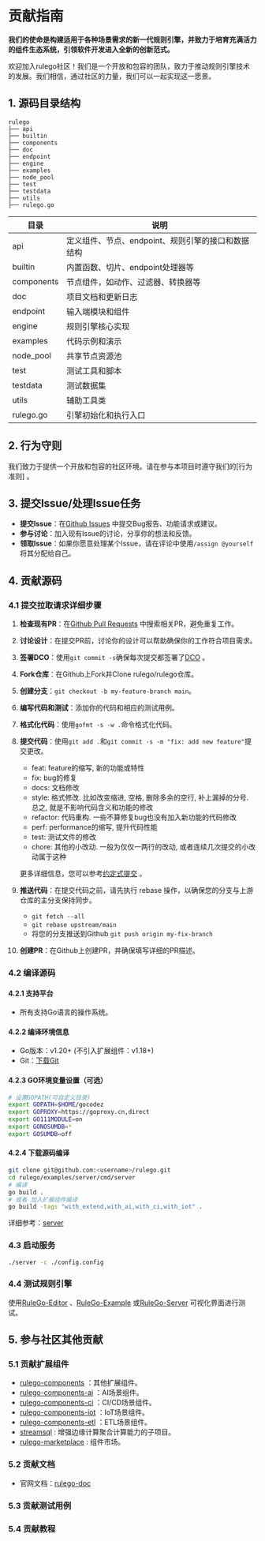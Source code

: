 
# 贡献指南

**我们的使命是构建适用于各种场景需求的新一代规则引擎，并致力于培育充满活力的组件生态系统，引领软件开发进入全新的创新范式。**

欢迎加入rulego社区！我们是一个开放和包容的团队，致力于推动规则引擎技术的发展。我们相信，通过社区的力量，我们可以一起实现这一愿景。

## 1. 源码目录结构

```
rulego
├── api
├── builtin
├── components
├── doc
├── endpoint
├── engine
├── examples
├── node_pool
├── test
├── testdata
├── utils
├── rulego.go
```

| 目录         | 说明                            |
|------------|-------------------------------|
| api        | 定义组件、节点、endpoint、规则引擎的接口和数据结构 |
| builtin    | 内置函数、切片、endpoint处理器等          |
| components | 节点组件，如动作、过滤器、转换器等             |
| doc        | 项目文档和更新日志                     |
| endpoint   | 输入端模块和组件                      |
| engine     | 规则引擎核心实现                      |
| examples   | 代码示例和演示                       |
| node_pool  | 共享节点资源池                       |
| test       | 测试工具和脚本                       |
| testdata   | 测试数据集                         |
| utils      | 辅助工具类                         |
| rulego.go  | 引擎初始化和执行入口                    |

## 2. 行为守则

我们致力于提供一个开放和包容的社区环境。请在参与本项目时遵守我们的[行为准则] 。

## 3. 提交Issue/处理Issue任务

- **提交Issue**：在[Github Issues](https://github.com/yunboom/rulego/issues) 中提交Bug报告、功能请求或建议。
- **参与讨论**：加入现有Issue的讨论，分享你的想法和反馈。
- **领取Issue**：如果你愿意处理某个Issue，请在评论中使用`/assign @yourself`将其分配给自己。

## 4. 贡献源码

### 4.1 提交拉取请求详细步骤

1. **检查现有PR**：在[Github Pull Requests](https://github.com/yunboom/rulego/pulls) 中搜索相关PR，避免重复工作。
2. **讨论设计**：在提交PR前，讨论你的设计可以帮助确保你的工作符合项目需求。
3. **签署DCO**：使用`git commit -s`确保每次提交都签署了[DCO](https://developercertificate.org) 。
4. **Fork仓库**：在Github上Fork并Clone rulego/rulego仓库。
5. **创建分支**：`git checkout -b my-feature-branch main`。
6. **编写代码和测试**：添加你的代码和相应的测试用例。
7. **格式化代码**：使用`gofmt -s -w .`命令格式化代码。
8. **提交代码**：使用`git add .`和`git commit -s -m "fix: add new feature"`提交更改。
    - feat: feature的缩写, 新的功能或特性
    - fix: bug的修复
    - docs: 文档修改
    - style: 格式修改. 比如改变缩进, 空格, 删除多余的空行, 补上漏掉的分号. 总之, 就是不影响代码含义和功能的修改
    - refactor: 代码重构. 一些不算修复bug也没有加入新功能的代码修改
    - perf: performance的缩写, 提升代码性能
    - test: 测试文件的修改
    - chore: 其他的小改动. 一般为仅仅一两行的改动, 或者连续几次提交的小改动属于这种

   更多详细信息，您可以参考[约定式提交](https://www.conventionalcommits.org/zh-hans/v1.0.0/) 。
9. **推送代码**：在提交代码之前，请先执行 rebase 操作，以确保您的分支与上游仓库的主分支保持同步。
   - `git fetch --all`
   - `git rebase upstream/main`
   - 将您的分支推送到Github `git push origin my-fix-branch`
11. **创建PR**：在Github上创建PR，并确保填写详细的PR描述。

### 4.2 编译源码

#### 4.2.1 支持平台
- 所有支持Go语言的操作系统。

#### 4.2.2 编译环境信息
- Go版本：v1.20+ (不引入扩展组件：v1.18+)
- Git：[下载Git](https://git-scm.com/downloads)

#### 4.2.3 GO环境变量设置（可选）
```bash
# 设置GOPATH(可自定义目录)
export GOPATH=$HOME/gocodez
export GOPROXY=https://goproxy.cn,direct
export GO111MODULE=on
export GONOSUMDB=*
export GOSUMDB=off
```

#### 4.2.4 下载源码编译
```bash
git clone git@github.com:<username>/rulego.git
cd rulego/examples/server/cmd/server
# 编译
go build .
# 或者 加入扩展组件编译
go build -tags "with_extend,with_ai,with_ci,with_iot" .
```
详细参考：[server](examples/server/README_ZH.md)
### 4.3 启动服务
```bash
./server -c ./config.config
```

### 4.4 测试规则引擎
使用[RuleGo-Editor](https://editor.rulego.cc/) 、[RuleGo-Example](https://example.rulego.cc/) 或[RuleGo-Server](http://8.134.32.225:9090/ui/) 可视化界面进行测试。

## 5. 参与社区其他贡献

### 5.1 贡献扩展组件
- [rulego-components](https://github.com/yunboom/rulego-components) ：其他扩展组件。
- [rulego-components-ai](https://github.com/yunboom/rulego-components-ai) ：AI场景组件。
- [rulego-components-ci](https://github.com/yunboom/rulego-components-ci) ：CI/CD场景组件。
- [rulego-components-iot](https://github.com/yunboom/rulego-components-iot) ：IoT场景组件。
- [rulego-components-etl](https://github.com/yunboom/rulego-components-etl) ：ETL场景组件。
- [streamsql](https://github.com/rulego/streamsql) : 增强边缘计算聚合计算能力的子项目。
- [rulego-marketplace](https://github.com/yunboom/rulego-marketplace) : 组件市场。

### 5.2 贡献文档
- 官网文档：[rulego-doc](https://github.com/yunboom/rulego-doc)

### 5.3 贡献测试用例

### 5.4 贡献教程

